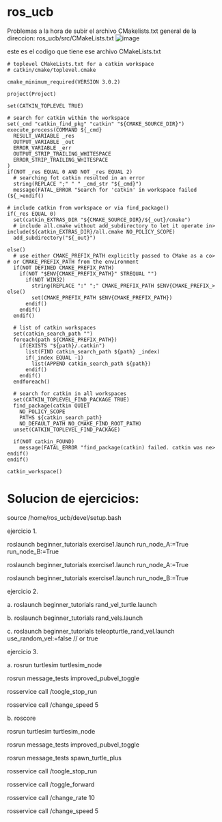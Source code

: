# ros_ucb
Problemas a la hora de subir el archivo CMakelists.txt general de la direccion: ros_ucb/src/CMakeLists.txt
![image](https://github.com/Luis-Lanza08/ros_ucb/assets/129080944/bccfbd14-d0e4-49ee-9aba-30a7a1ecb121)

este es el codigo que tiene ese archivo CMakeLists.txt

```
# toplevel CMakeLists.txt for a catkin workspace
# catkin/cmake/toplevel.cmake

cmake_minimum_required(VERSION 3.0.2)

project(Project)

set(CATKIN_TOPLEVEL TRUE)

# search for catkin within the workspace
set(_cmd "catkin_find_pkg" "catkin" "${CMAKE_SOURCE_DIR}")
execute_process(COMMAND ${_cmd}
  RESULT_VARIABLE _res
  OUTPUT_VARIABLE _out
  ERROR_VARIABLE _err
  OUTPUT_STRIP_TRAILING_WHITESPACE
  ERROR_STRIP_TRAILING_WHITESPACE
)
if(NOT _res EQUAL 0 AND NOT _res EQUAL 2)
  # searching fot catkin resulted in an error
  string(REPLACE ";" " " _cmd_str "${_cmd}")
  message(FATAL_ERROR "Search for 'catkin' in workspace failed (${_>endif()

# include catkin from workspace or via find_package()
if(_res EQUAL 0)
  set(catkin_EXTRAS_DIR "${CMAKE_SOURCE_DIR}/${_out}/cmake")        
  # include all.cmake without add_subdirectory to let it operate in>  include(${catkin_EXTRAS_DIR}/all.cmake NO_POLICY_SCOPE)
  add_subdirectory("${_out}")

else()
  # use either CMAKE_PREFIX_PATH explicitly passed to CMake as a co>  # or CMAKE_PREFIX_PATH from the environment
  if(NOT DEFINED CMAKE_PREFIX_PATH)
    if(NOT "$ENV{CMAKE_PREFIX_PATH}" STREQUAL "")
      if(NOT WIN32)
        string(REPLACE ":" ";" CMAKE_PREFIX_PATH $ENV{CMAKE_PREFIX_>      else()
        set(CMAKE_PREFIX_PATH $ENV{CMAKE_PREFIX_PATH})
      endif()
    endif()
  endif()

  # list of catkin workspaces
  set(catkin_search_path "")
  foreach(path ${CMAKE_PREFIX_PATH})
    if(EXISTS "${path}/.catkin")
      list(FIND catkin_search_path ${path} _index)
      if(_index EQUAL -1)
        list(APPEND catkin_search_path ${path})
      endif()
    endif()
  endforeach()

  # search for catkin in all workspaces
  set(CATKIN_TOPLEVEL_FIND_PACKAGE TRUE)
  find_package(catkin QUIET
    NO_POLICY_SCOPE
    PATHS ${catkin_search_path}
    NO_DEFAULT_PATH NO_CMAKE_FIND_ROOT_PATH)
  unset(CATKIN_TOPLEVEL_FIND_PACKAGE)

  if(NOT catkin_FOUND)
    message(FATAL_ERROR "find_package(catkin) failed. catkin was ne>  endif()
endif()

catkin_workspace()

```


# Solucion de ejercicios:

source /home/ros_ucb/devel/setup.bash


ejercicio 1.

roslaunch beginner_tutorials exercise1.launch run_node_A:=True run_node_B:=True

roslaunch beginner_tutorials exercise1.launch run_node_A:=True

roslaunch beginner_tutorials exercise1.launch run_node_B:=True

ejercicio 2.

a.
roslaunch beginner_tutorials rand_vel_turtle.launch

b.
roslaunch beginner_tutorials rand_vels.launch

c.
roslaunch beginner_tutorials teleopturtle_rand_vel.launch use_random_vel:=false   // or true

ejercicio 3.


a.
rosrun turtlesim turtlesim_node

rosrun message_tests improved_pubvel_toggle

rosservice call /toogle_stop_run

rosservice call /change_speed 5

b.
roscore

rosrun turtlesim turtlesim_node

rosrun message_tests improved_pubvel_toggle

rosrun message_tests spawn_turtle_plus

rosservice call /toogle_stop_run

rosservice call /toggle_forward

rosservice call /change_rate 10

rosservice call /change_speed 5

